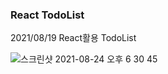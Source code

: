 ### React TodoList

2021/08/19 React활용 TodoList


![스크린샷 2021-08-24 오후 6 30 45](https://user-images.githubusercontent.com/78408946/130593267-d966e710-ebb9-4f68-9dc1-eca1ceaa209c.png)


